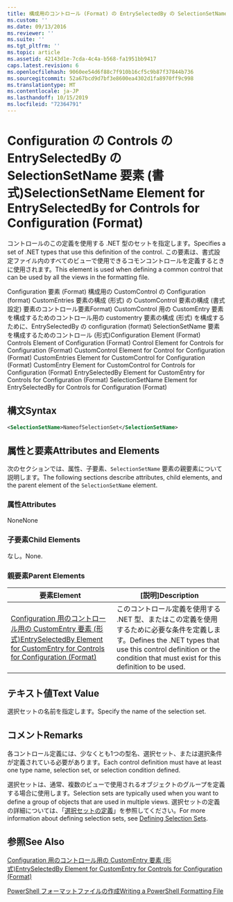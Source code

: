 ```yaml
---
title: 構成用のコントロール (Format) の EntrySelectedBy の SelectionSetName 要素Microsoft Docs
ms.custom: ''
ms.date: 09/13/2016
ms.reviewer: ''
ms.suite: ''
ms.tgt_pltfrm: ''
ms.topic: article
ms.assetid: 42143d1e-7cda-4c4a-b568-fa1951bb9417
caps.latest.revision: 6
ms.openlocfilehash: 9060ee54d6f88c7f910b16cf5c9b87f37844b736
ms.sourcegitcommit: 52a67bcd9d7bf3e8600ea4302d1fa8970ff9c998
ms.translationtype: MT
ms.contentlocale: ja-JP
ms.lasthandoff: 10/15/2019
ms.locfileid: "72364791"
---
```

# <a name="selectionsetname-element-for-entryselectedby-for-controls-for-configuration-format"></a><span data-ttu-id="211f5-102">Configuration の Controls の EntrySelectedBy の SelectionSetName 要素 (書式)</span><span class="sxs-lookup"><span data-stu-id="211f5-102">SelectionSetName Element for EntrySelectedBy for Controls for Configuration (Format)</span></span>

<span data-ttu-id="211f5-103">コントロールのこの定義を使用する .NET 型のセットを指定します。</span><span class="sxs-lookup"><span data-stu-id="211f5-103">Specifies a set of .NET types that use this definition of the control.</span></span> <span data-ttu-id="211f5-104">この要素は、書式設定ファイル内のすべてのビューで使用できるコモンコントロールを定義するときに使用されます。</span><span class="sxs-lookup"><span data-stu-id="211f5-104">This element is used when defining a common control that can be used by all the views in the formatting file.</span></span>

<span data-ttu-id="211f5-105">Configuration 要素 (Format) 構成用の CustomControl の Configuration (format) CustomEntries 要素の構成 (形式) の CustomControl 要素の構成 (書式設定) 要素のコントロール要素Format) CustomControl 用の CustomEntry 要素を構成するためのコントロール用の customentry 要素の構成 (形式) を構成するために、EntrySelectedBy の configuration (format) SelectionSetName 要素を構成するためのコントロール (形式)</span><span class="sxs-lookup"><span data-stu-id="211f5-105">Configuration Element (Format) Controls Element of Configuration (Format) Control Element for Controls for Configuration (Format) CustomControl Element for Control for Configuration (Format) CustomEntries Element for CustomControl for Configuration (Format) CustomEntry Element for CustomControl for Controls for Configuration (Format) EntrySelectedBy Element for CustomEntry for Controls for Configuration (Format) SelectionSetName Element for EntrySelectedBy for Controls for Configuration (Format)</span></span>

## <a name="syntax"></a><span data-ttu-id="211f5-106">構文</span><span class="sxs-lookup"><span data-stu-id="211f5-106">Syntax</span></span>

```xml
<SelectionSetName>NameofSelectionSet</SelectionSetName>

```

## <a name="attributes-and-elements"></a><span data-ttu-id="211f5-107">属性と要素</span><span class="sxs-lookup"><span data-stu-id="211f5-107">Attributes and Elements</span></span>

<span data-ttu-id="211f5-108">次のセクションでは、属性、子要素、`SelectionSetName` 要素の親要素について説明します。</span><span class="sxs-lookup"><span data-stu-id="211f5-108">The following sections describe attributes, child elements, and the parent element of the `SelectionSetName` element.</span></span>

### <a name="attributes"></a><span data-ttu-id="211f5-109">属性</span><span class="sxs-lookup"><span data-stu-id="211f5-109">Attributes</span></span>

<span data-ttu-id="211f5-110">None</span><span class="sxs-lookup"><span data-stu-id="211f5-110">None</span></span>

### <a name="child-elements"></a><span data-ttu-id="211f5-111">子要素</span><span class="sxs-lookup"><span data-stu-id="211f5-111">Child Elements</span></span>

<span data-ttu-id="211f5-112">なし。</span><span class="sxs-lookup"><span data-stu-id="211f5-112">None.</span></span>

### <a name="parent-elements"></a><span data-ttu-id="211f5-113">親要素</span><span class="sxs-lookup"><span data-stu-id="211f5-113">Parent Elements</span></span>

|<span data-ttu-id="211f5-114">要素</span><span class="sxs-lookup"><span data-stu-id="211f5-114">Element</span></span>|<span data-ttu-id="211f5-115">[説明]</span><span class="sxs-lookup"><span data-stu-id="211f5-115">Description</span></span>|
|-------------|-----------------|
|[<span data-ttu-id="211f5-116">Configuration 用のコントロール用の CustomEntry 要素 (形式)</span><span class="sxs-lookup"><span data-stu-id="211f5-116">EntrySelectedBy Element for CustomEntry for Controls for Configuration (Format)</span></span>](./entryselectedby-element-for-customentry-for-controls-for-configuration-format.md)|<span data-ttu-id="211f5-117">このコントロール定義を使用する .NET 型、またはこの定義を使用するために必要な条件を定義します。</span><span class="sxs-lookup"><span data-stu-id="211f5-117">Defines the .NET types that use this control definition or the condition that must exist for this definition to be used.</span></span>|

## <a name="text-value"></a><span data-ttu-id="211f5-118">テキスト値</span><span class="sxs-lookup"><span data-stu-id="211f5-118">Text Value</span></span>

<span data-ttu-id="211f5-119">選択セットの名前を指定します。</span><span class="sxs-lookup"><span data-stu-id="211f5-119">Specify the name of the selection set.</span></span>

## <a name="remarks"></a><span data-ttu-id="211f5-120">コメント</span><span class="sxs-lookup"><span data-stu-id="211f5-120">Remarks</span></span>

<span data-ttu-id="211f5-121">各コントロール定義には、少なくとも1つの型名、選択セット、または選択条件が定義されている必要があります。</span><span class="sxs-lookup"><span data-stu-id="211f5-121">Each control definition must have at least one type name, selection set, or selection condition defined.</span></span>

<span data-ttu-id="211f5-122">選択セットは、通常、複数のビューで使用されるオブジェクトのグループを定義する場合に使用します。</span><span class="sxs-lookup"><span data-stu-id="211f5-122">Selection sets are typically used when you want to define a group of objects that are used in multiple views.</span></span> <span data-ttu-id="211f5-123">選択セットの定義の詳細については、「[選択セットの定義](./defining-selection-sets.md)」を参照してください。</span><span class="sxs-lookup"><span data-stu-id="211f5-123">For more information about defining selection sets, see [Defining Selection Sets](./defining-selection-sets.md).</span></span>

## <a name="see-also"></a><span data-ttu-id="211f5-124">参照</span><span class="sxs-lookup"><span data-stu-id="211f5-124">See Also</span></span>

[<span data-ttu-id="211f5-125">Configuration 用のコントロール用の CustomEntry 要素 (形式)</span><span class="sxs-lookup"><span data-stu-id="211f5-125">EntrySelectedBy Element for CustomEntry for Controls for Configuration (Format)</span></span>](./entryselectedby-element-for-customentry-for-controls-for-configuration-format.md)

[<span data-ttu-id="211f5-126">PowerShell フォーマットファイルの作成</span><span class="sxs-lookup"><span data-stu-id="211f5-126">Writing a PowerShell Formatting File</span></span>](./writing-a-powershell-formatting-file.md)
